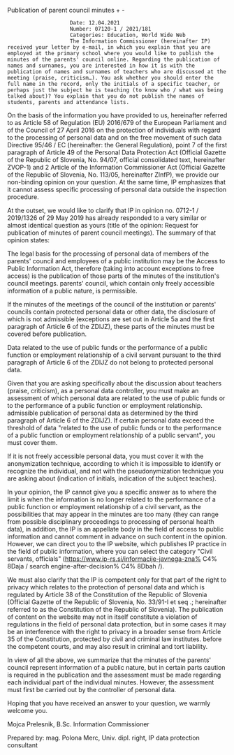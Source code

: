 Publication of parent council minutes
                    +
                    -
                    
                    
                        Date: 12.04.2021
                        Number: 07120-1 / 2021/181
                        Categories: Education, World Wide Web
                        The Information Commissioner (hereinafter IP) received your letter by e-mail, in which you explain that you are employed at the primary school where you would like to publish the minutes of the parents' council online. Regarding the publication of names and surnames, you are interested in how it is with the publication of names and surnames of teachers who are discussed at the meeting (praise, criticism…). You ask whether you should enter the full name in the record, only the initials of a specific teacher, or perhaps just the subject he is teaching (to know who / what was being talked about)? You explain that you do not publish the names of students, parents and attendance lists.

On the basis of the information you have provided to us, hereinafter referred to as Article 58 of Regulation (EU) 2016/679 of the European Parliament and of the Council of 27 April 2016 on the protection of individuals with regard to the processing of personal data and on the free movement of such data Directive 95/46 / EC (hereinafter: the General Regulation), point 7 of the first paragraph of Article 49 of the Personal Data Protection Act (Official Gazette of the Republic of Slovenia, No. 94/07, official consolidated text, hereinafter ZVOP-1) and 2 Article of the Information Commissioner Act (Official Gazette of the Republic of Slovenia, No. 113/05, hereinafter ZInfP), we provide our non-binding opinion on your question. At the same time, IP emphasizes that it cannot assess specific processing of personal data outside the inspection procedure.

At the outset, we would like to clarify that IP in opinion no. 0712-1 / 2019/1326 of 29 May 2019 has already responded to a very similar or almost identical question as yours (title of the opinion: Request for publication of minutes of parent council meetings). The summary of that opinion states:

The legal basis for the processing of personal data of members of the parents' council and employees of a public institution may be the Access to Public Information Act, therefore (taking into account exceptions to free access) is the publication of those parts of the minutes of the institution's council meetings. parents' council, which contain only freely accessible information of a public nature, is permissible.

If the minutes of the meetings of the council of the institution or parents' councils contain protected personal data or other data, the disclosure of which is not admissible (exceptions are set out in Article 5a and the first paragraph of Article 6 of the ZDIJZ), these parts of the minutes must be covered before publication.

Data related to the use of public funds or the performance of a public function or employment relationship of a civil servant pursuant to the third paragraph of Article 6 of the ZDIJZ do not belong to protected personal data.

Given that you are asking specifically about the discussion about teachers (praise, criticism), as a personal data controller, you must make an assessment of which personal data are related to the use of public funds or to the performance of a public function or employment relationship. admissible publication of personal data as determined by the third paragraph of Article 6 of the ZDIJZ). If certain personal data exceed the threshold of data "related to the use of public funds or to the performance of a public function or employment relationship of a public servant", you must cover them.

If it is not freely accessible personal data, you must cover it with the anonymization technique, according to which it is impossible to identify or recognize the individual, and not with the pseudonymization technique you are asking about (indication of initials, indication of the subject teaches).

In your opinion, the IP cannot give you a specific answer as to where the limit is when the information is no longer related to the performance of a public function or employment relationship of a civil servant, as the possibilities that may appear in the minutes are too many (they can range from possible disciplinary proceedings to processing of personal health data), in addition, the IP is an appellate body in the field of access to public information and cannot comment in advance on such content in the opinion. However, we can direct you to the IP website, which publishes IP practice in the field of public information, where you can select the category "Civil servants, officials" (https://www.ip-rs.si/informacije-javnega-zna% C4% 8Daja / search engine-after-decision% C4% 8Dbah /).

We must also clarify that the IP is competent only for that part of the right to privacy which relates to the protection of personal data and which is regulated by Article 38 of the Constitution of the Republic of Slovenia (Official Gazette of the Republic of Slovenia, No. 33/91-I et seq .; hereinafter referred to as the Constitution of the Republic of Slovenia). The publication of content on the website may not in itself constitute a violation of regulations in the field of personal data protection, but in some cases it may be an interference with the right to privacy in a broader sense from Article 35 of the Constitution, protected by civil and criminal law institutes. before the competent courts, and may also result in criminal and tort liability.

In view of all the above, we summarize that the minutes of the parents' council represent information of a public nature, but in certain parts caution is required in the publication and the assessment must be made regarding each individual part of the individual minutes. However, the assessment must first be carried out by the controller of personal data.

Hoping that you have received an answer to your question, we warmly welcome you.

Mojca Prelesnik, B.Sc.
Information Commissioner

Prepared by:
mag. Polona Merc, Univ. dipl. right,
IP data protection consultant
